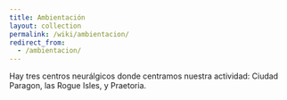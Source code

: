 ```yaml
---
title: Ambientación
layout: collection
permalink: /wiki/ambientacion/
redirect_from:
  - /ambientacion/
---
```

Hay tres centros neurálgicos donde centramos nuestra actividad: Ciudad Paragon, las Rogue Isles, y Praetoria. 